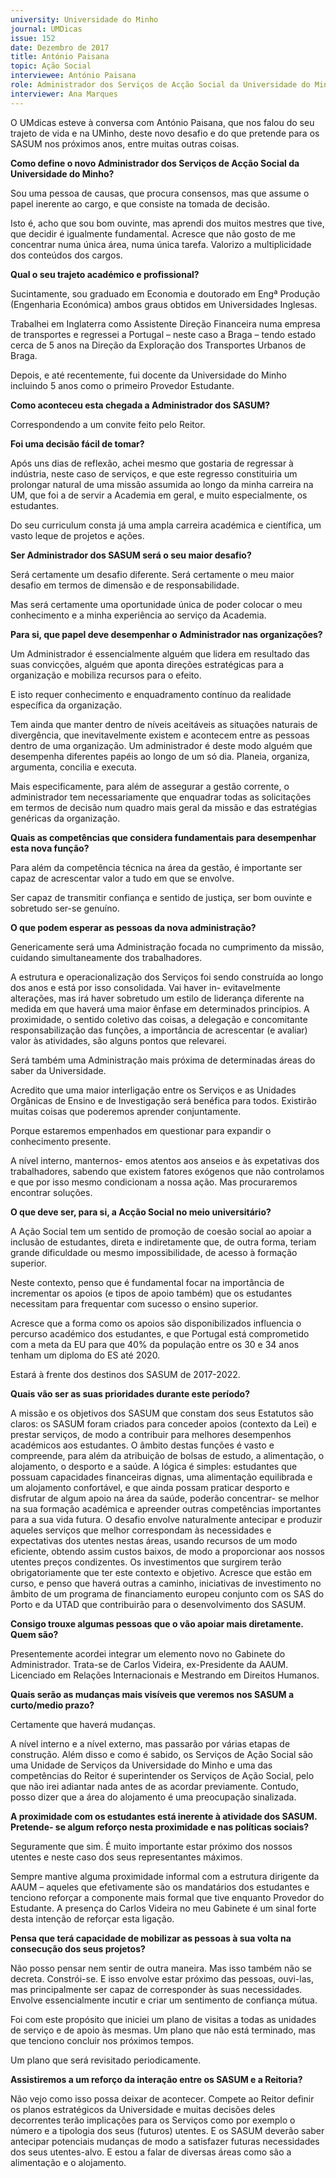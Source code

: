 ```yaml
---
university: Universidade do Minho
journal: UMDicas 
issue: 152	
date: Dezembro de 2017
title: António Paisana
topic: Ação Social
interviewee: António Paisana
role: Administrador dos Serviços de Acção Social da Universidade do Minho (SASUM)
interviewer: Ana Marques
---
```



O UMdicas esteve à conversa com António Paisana, que nos falou do seu trajeto de vida e na UMinho, deste novo desafio e do que pretende para os SASUM nos próximos anos, entre muitas outras coisas.

**Como define o novo Administrador dos Serviços de Acção Social da Universidade do Minho?**

Sou uma pessoa de causas, que procura consensos, mas que assume o papel inerente ao cargo, e que consiste na tomada de decisão.

Isto é, acho que sou bom ouvinte, mas aprendi dos muitos mestres que tive, que decidir é igualmente fundamental. Acresce que não gosto de me concentrar numa única área, numa única tarefa. Valorizo a multiplicidade dos conteúdos dos cargos.

**Qual o seu trajeto académico e profissional?**

Sucintamente, sou graduado em Economia e doutorado em Engª Produção (Engenharia Económica) ambos graus obtidos em Universidades Inglesas.

Trabalhei em Inglaterra como Assistente Direção Financeira numa empresa de transportes e regressei a Portugal – neste caso a Braga – tendo estado cerca de 5 anos na Direção da Exploração dos Transportes Urbanos de Braga.

Depois, e até recentemente, fui docente da Universidade do Minho incluindo 5 anos como o primeiro Provedor Estudante.

**Como aconteceu esta chegada a Administrador dos SASUM?**

Correspondendo a um convite feito pelo Reitor.

**Foi uma decisão fácil de tomar?**

Após uns dias de reflexão, achei mesmo que gostaria de regressar à indústria, neste caso de serviços, e que este regresso constituiria um prolongar natural de uma missão assumida ao longo da minha carreira na UM, que foi a de servir a Academia em geral, e muito especialmente, os estudantes.

Do seu curriculum consta já uma ampla carreira académica e científica, um vasto leque de projetos e ações.

**Ser Administrador dos SASUM será o seu maior desafio?**

Será certamente um desafio diferente. Será certamente o meu maior desafio em termos de dimensão e de responsabilidade.

Mas será certamente uma oportunidade única de poder colocar o meu conhecimento e a minha experiência ao serviço da Academia.

**Para si, que papel deve desempenhar o Administrador nas organizações?**

Um Administrador é essencialmente alguém que lidera em resultado das suas convicções, alguém que aponta direções estratégicas para a organização e mobiliza recursos para o efeito.

E isto requer conhecimento e enquadramento contínuo da realidade específica da organização.

Tem ainda que manter dentro de níveis aceitáveis as situações naturais de divergência, que inevitavelmente existem e acontecem entre as pessoas dentro de uma organização. Um administrador é deste modo alguém que desempenha diferentes papéis ao longo de um só dia. Planeia, organiza, argumenta, concilia e executa.

Mais especificamente, para além de assegurar a gestão corrente, o administrador tem necessariamente que enquadrar todas as solicitações em termos de decisão num quadro mais geral da missão e das estratégias genéricas da organização.

**Quais as competências que considera fundamentais para desempenhar esta nova função?**

Para além da competência técnica na área da gestão, é importante ser capaz de acrescentar valor a tudo em que se envolve.

Ser capaz de transmitir confiança e sentido de justiça, ser bom ouvinte e sobretudo ser-se genuíno.

**O que podem esperar as pessoas da nova administração?**

Genericamente será uma Administração focada no cumprimento da missão, cuidando simultaneamente dos trabalhadores.

A estrutura e operacionalização dos Serviços foi sendo construída ao longo dos anos e está por isso consolidada. Vai haver in- evitavelmente alterações, mas irá haver sobretudo um estilo de liderança diferente na medida em que haverá uma maior ênfase em determinados princípios. A proximidade, o sentido coletivo das coisas, a delegação e concomitante responsabilização das funções, a importância de acrescentar (e avaliar) valor às atividades, são alguns pontos que relevarei.

Será também uma Administração mais próxima de determinadas áreas do saber da Universidade.

Acredito que uma maior interligação entre os Serviços e as Unidades Orgânicas de Ensino e de Investigação será benéfica para todos. Existirão muitas coisas que poderemos aprender conjuntamente.

Porque estaremos empenhados em questionar para expandir o conhecimento presente.

A nível interno, manternos- emos atentos aos anseios e às expetativas dos trabalhadores, sabendo que existem fatores exógenos que não controlamos e que por isso mesmo condicionam a nossa ação. Mas procuraremos encontrar soluções.

**O que deve ser, para si, a Acção Social no meio universitário?**

A Ação Social tem um sentido de promoção de coesão social ao apoiar a inclusão de estudantes, direta e indiretamente que, de outra forma, teriam grande dificuldade ou mesmo impossibilidade, de acesso à formação superior.

Neste contexto, penso que é fundamental focar na importância de incrementar os apoios (e tipos de apoio também) que os estudantes necessitam para frequentar com sucesso o ensino superior.

Acresce que a forma como os apoios são disponibilizados influencia o percurso académico dos estudantes, e que Portugal está comprometido com a meta da EU para que 40% da população entre os 30 e 34 anos tenham um diploma do ES até 2020.

Estará à frente dos destinos dos SASUM de 2017-2022.

**Quais vão ser as suas prioridades durante este período?**

A missão e os objetivos dos SASUM que constam dos seus Estatutos são claros: os SASUM foram criados para conceder apoios (contexto da Lei) e prestar serviços, de modo a contribuir para melhores desempenhos académicos aos estudantes. O âmbito destas funções é vasto e compreende, para além da atribuição de bolsas de estudo, a alimentação, o alojamento, o desporto e a saúde. A lógica é simples: estudantes que possuam capacidades financeiras dignas, uma alimentação equilibrada e um alojamento confortável, e que ainda possam praticar desporto e disfrutar de algum apoio na área da saúde, poderão concentrar- se melhor na sua formação académica e apreender outras competências importantes para a sua vida futura. O desafio envolve naturalmente antecipar e produzir aqueles serviços que melhor correspondam às necessidades e expectativas dos utentes nestas áreas, usando recursos de um modo eficiente, obtendo assim custos baixos, de modo a proporcionar aos nossos utentes preços condizentes. Os investimentos que surgirem terão obrigatoriamente que ter este contexto e objetivo. Acresce que estão em curso, e penso que haverá outras a caminho, iniciativas de investimento no âmbito de um programa de financiamento europeu conjunto com os SAS do Porto e da UTAD que contribuirão para o desenvolvimento dos SASUM.

**Consigo trouxe algumas pessoas que o vão apoiar mais diretamente. Quem são?**

Presentemente acordei integrar um elemento novo no Gabinete do Administrador. Trata-se de Carlos Videira, ex-Presidente da AAUM. Licenciado em Relações Internacionais e Mestrando em Direitos Humanos.

**Quais serão as mudanças mais visíveis que veremos nos SASUM a curto/medio prazo?**

Certamente que haverá mudanças.

A nível interno e a nível externo, mas passarão por várias etapas de construção. Além disso e como é sabido, os Serviços de Ação Social são uma Unidade de Serviços da Universidade do Minho e uma das competências do Reitor é superintender os Serviços de Ação Social, pelo que não irei adiantar nada antes de as acordar previamente. Contudo, posso dizer que a área do alojamento é uma preocupação sinalizada.

**A proximidade com os estudantes está inerente à atividade dos SASUM. Pretende- se algum reforço nesta proximidade e nas políticas sociais?**

Seguramente que sim. É muito importante estar próximo dos nossos utentes e neste caso dos seus representantes máximos.

Sempre mantive alguma proximidade informal com a estrutura dirigente da AAUM – aqueles que efetivamente são os mandatários dos estudantes e tenciono reforçar a componente mais formal que tive enquanto Provedor do Estudante. A presença do Carlos Videira no meu Gabinete é um sinal forte desta intenção de reforçar esta ligação.

**Pensa que terá capacidade de mobilizar as pessoas à sua volta na consecução dos seus projetos?**

Não posso pensar nem sentir de outra maneira. Mas isso também não se decreta. Constrói-se. E isso envolve estar próximo das pessoas, ouvi-las, mas principalmente ser capaz de corresponder às suas necessidades. Envolve essencialmente incutir e criar um sentimento de confiança mútua.

Foi com este propósito que iniciei um plano de visitas a todas as unidades de serviço e de apoio às mesmas. Um plano que não está terminado, mas que tenciono concluir nos próximos tempos.

Um plano que será revisitado periodicamente.

**Assistiremos a um reforço da interação entre os SASUM e a Reitoria?**

Não vejo como isso possa deixar de acontecer. Compete ao Reitor definir os planos estratégicos da Universidade e muitas decisões deles decorrentes terão implicações para os Serviços como por exemplo o número e a tipologia dos seus (futuros) utentes. E os SASUM deverão saber antecipar potenciais mudanças de modo a satisfazer futuras necessidades dos seus utentes-alvo. E estou a falar de diversas áreas como são a alimentação e o alojamento.

